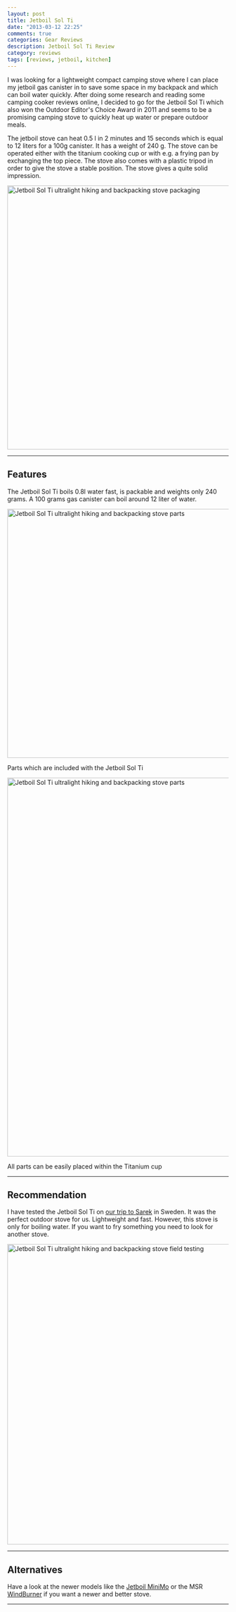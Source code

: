 ```yaml
---
layout: post
title: Jetboil Sol Ti
date: "2013-03-12 22:25"
comments: true
categories: Gear Reviews
description: Jetboil Sol Ti Review
category: reviews
tags: [reviews, jetboil, kitchen]
---
```


I was looking for a lightweight compact camping stove where I can place my jetboil gas canister in to save some space in my backpack and which can boil water quickly. After doing some research and reading some camping cooker reviews online, I decided to go for the Jetboil Sol Ti which also won the Outdoor Editor's Choice Award in 2011 and seems to be a promising camping stove to quickly heat up water or prepare outdoor meals.

The jetboil stove can heat 0.5 l in 2 minutes and 15 seconds which is equal to 12 liters for a 100g canister. It has a weight of 240 g. The stove can be operated either with the titanium cooking cup or with e.g. a frying pan by exchanging the top piece. The stove also comes with a plastic tripod in order to give the stove a stable position. The stove gives a quite solid impression.
    
<a href="https://www.flickr.com/photos/90204224@N07/8552911716" title="Jetboil Sol Ti"><img src="https://farm9.staticflickr.com/8231/8552911716_8c74f6a5c4_b.jpg" width="600" alt="Jetboil Sol Ti ultralight hiking and backpacking stove packaging"></a>
<!--more-->

---

## Features
The Jetboil Sol Ti boils 0.8l water fast, is packable and weights only 240 grams. A 100 grams gas canister can boil around 12 liter of water.

<a href="https://www.flickr.com/photos/90204224@N07/8552860540" title="Jetboil Sol Ti"><img src="https://farm9.staticflickr.com/8229/8552860540_27dbcfbc7f_b.jpg" width="1024" height="566" alt="Jetboil Sol Ti ultralight hiking and backpacking stove parts"></a>

Parts which are included with the Jetboil Sol Ti

<a href="https://www.flickr.com/photos/90204224@N07/8551708953" title="Jetboil Sol Ti"><img src="https://farm9.staticflickr.com/8243/8551708953_09a57a6b4e_b.jpg" width="1024" height="861" alt="Jetboil Sol Ti ultralight hiking and backpacking stove parts"></a>

All parts can be easily placed within the Titanium cup

---

## Recommendation
I have tested the Jetboil Sol Ti on <a href="http://hikeventures.com/hiking-and-packrafting-in-sarek-day-1/" target="_self">our trip to Sarek</a> in Sweden. It was the perfect outdoor stove for us. Lightweight and fast. However, this stove is only for boiling water. If you want to fry something you need to look for another stove.

<a href="https://www.flickr.com/photos/90204224@N07/9596216703" title="Jetboil Sol Ti in Sarek"><img src="https://farm4.staticflickr.com/3748/9596216703_3f4c4db24f_b.jpg" width="1024" height="683" alt="Jetboil Sol Ti ultralight hiking and backpacking stove field testing"></a>

---

## Alternatives
Have a look at the newer models like the [Jetboil MiniMo](http://www.backcountry.com/jetboil-minimo-cooking-system) or the MSR [WindBurner](http://www.backcountry.com/msr-windboiler-personal-stove-system) if you want a newer and better stove.

---

<script type="text/javascript">
amzn_assoc_placement = "adunit0";
amzn_assoc_search_bar = "false";
amzn_assoc_tracking_id = "hikeve-20";
amzn_assoc_search_bar_position = "top";
amzn_assoc_ad_mode = "search";
amzn_assoc_ad_type = "smart";
amzn_assoc_marketplace = "amazon";
amzn_assoc_region = "US";
amzn_assoc_title = "Water Filter Suggestions";
amzn_assoc_default_search_phrase = "jetboil";
amzn_assoc_default_category = "All";
amzn_assoc_linkid = "3b59edd59f23213f9e3bbcd8046ee503";
</script>
<script src="//z-na.amazon-adsystem.com/widgets/onejs?MarketPlace=US"></script>
